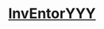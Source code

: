 <div class="container mt--8 pb-5">
    <!-- Animation section -->
    <div class="login-root">
        <div class="box-root flex-flex flex-direction--column" style="min-height: 100vh;flex-grow: 1;">
            <div class="loginbackground box-background--white padding-top--64">
                <div class="loginbackground-gridContainer">
                    <!-- Animation blocks -->
                    <div class="box-root flex-flex" style="grid-area: top / start / 8 / end;">
                        <div class="box-root" style="background-image: linear-gradient(white 0%, rgb(247, 250, 252) 33%); flex-grow: 1;"></div>
                    </div>
                    <div class="box-root flex-flex" style="grid-area: 4 / 2 / auto / 5;">
                        <div class="box-root box-divider--light-all-2 animationLeftRight tans3s" style="flex-grow: 1;"></div>
                    </div>
                    <!-- More animation blocks -->
                    <!-- ... -->
                </div>
            </div>
            <div class="box-root padding-top--24 flex-flex flex-direction--column" style="flex-grow: 1; z-index: 9;">
                <div class="box-root padding-top--48 padding-bottom--24 flex-flex flex-justifyContent--center">
                    <h1><a href="http://blog.stackfindover.com/" rel="dofollow">InvEntorYYY</a></h1>
                </div>
            </div>
        </div>
    </div>

    <!-- Main login page -->
    <div class="row justify-content-center">
        <div class="col-lg-5 col-md-7">
            <div class="card bg-secondary border-0 mb-0">
                <!-- ... -->
                <div class="card-header bg-transparent pb-5">
                    <!-- ... -->
                </div>
                <div class="login-container">
                    <!-- Login form -->
                    <form #loginForm="ngForm" (ngSubmit)="doLogin(loginForm)">
                        <!-- Form fields -->
                        <!-- ... -->
                    </form>
                </div>
            </div>
        </div>
    </div>
</div>